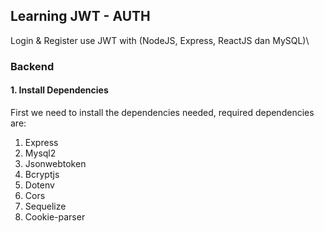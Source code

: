 ## Learning JWT - AUTH

Login & Register use JWT with (NodeJS, Express, ReactJS dan MySQL)\

### Backend
#### 1. Install Dependencies
First we need to install the dependencies needed, required dependencies are:
1. Express
2. Mysql2
3. Jsonwebtoken
4. Bcryptjs
5. Dotenv
6. Cors
7. Sequelize
8. Cookie-parser